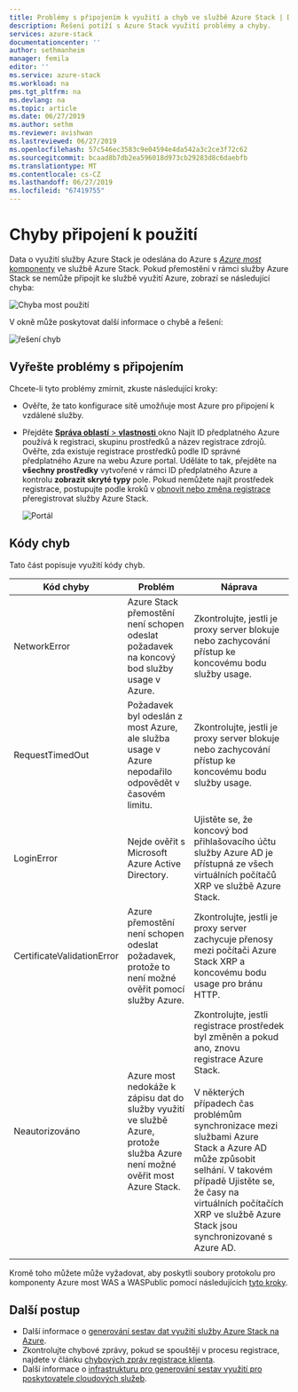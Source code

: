 ```yaml
---
title: Problémy s připojením k využití a chyb ve službě Azure Stack | Dokumentace Microsoftu
description: Řešení potíží s Azure Stack využití problémy a chyby.
services: azure-stack
documentationcenter: ''
author: sethmanheim
manager: femila
editor: ''
ms.service: azure-stack
ms.workload: na
pms.tgt_pltfrm: na
ms.devlang: na
ms.topic: article
ms.date: 06/27/2019
ms.author: sethm
ms.reviewer: avishwan
ms.lastreviewed: 06/27/2019
ms.openlocfilehash: 57c546ec3583c9e04594e4da542a3c2ce3f72c62
ms.sourcegitcommit: bcaad8b7db2ea596018d973cb29283d8c6daebfb
ms.translationtype: MT
ms.contentlocale: cs-CZ
ms.lasthandoff: 06/27/2019
ms.locfileid: "67419755"
---
```

# <a name="usage-connectivity-errors"></a>Chyby připojení k použití

Data o využití služby Azure Stack je odeslána do Azure s [ *Azure most* komponenty](azure-stack-usage-reporting.md) ve službě Azure Stack. Pokud přemostění v rámci služby Azure Stack se nemůže připojit ke službě využití Azure, zobrazí se následující chyba:

![Chyba most použití](media/azure-stack-usage-issues/usageerror2.png)

V okně může poskytovat další informace o chybě a řešení:

![řešení chyb](media/azure-stack-usage-issues/usageerror3.png)

## <a name="resolve-connectivity-issues"></a>Vyřešte problémy s připojením

Chcete-li tyto problémy zmírnit, zkuste následující kroky:

- Ověřte, že tato konfigurace sítě umožňuje most Azure pro připojení k vzdálené služby.

- Přejděte [ **Správa oblastí** > **vlastnosti** ](azure-stack-registration.md#verify-azure-stack-registration) okno Najít ID předplatného Azure používá k registraci, skupinu prostředků a název registrace zdrojů. Ověřte, zda existuje registrace prostředků podle ID správné předplatného Azure na webu Azure portal. Uděláte to tak, přejděte na **všechny prostředky** vytvořené v rámci ID předplatného Azure a kontrolu **zobrazit skryté typy** pole. Pokud nemůžete najít prostředek registrace, postupujte podle kroků v [obnovit nebo změna registrace](azure-stack-registration.md#renew-or-change-registration) přeregistrovat služby Azure Stack.

  ![Portál](media/azure-stack-usage-issues/stackres.png)

## <a name="error-codes"></a>Kódy chyb

Tato část popisuje využití kódy chyb.

| Kód chyby                 | Problém                                                                                                                                             | Náprava                                                                                                                                                                                                                                                                                        |
|----------------------------|---------------------------------------------------------------------------------------------------------------------------------------------------|----------------------------------------------------------------------------------------------------------------------------------------------------------------------------------------------------------------------------------------------------------------------------------------------------|
| NetworkError               | Azure Stack přemostění není schopen odeslat požadavek na koncový bod služby usage v Azure.                                                            | Zkontrolujte, jestli je proxy server blokuje nebo zachycování přístup ke koncovému bodu služby usage.                                                                                                                                                                                                             |
| RequestTimedOut            | Požadavek byl odeslán z most Azure, ale služba usage v Azure nepodařilo odpovědět v časovém limitu.                             | Zkontrolujte, jestli je proxy server blokuje nebo zachycování přístup ke koncovému bodu služby usage.                                                                                                                                                                                                                        |
| LoginError                 | Nejde ověřit s Microsoft Azure Active Directory.                                                                                                             | Ujistěte se, že koncový bod přihlašovacího účtu služby Azure AD je přístupná ze všech virtuálních počítačů XRP ve službě Azure Stack.                                                                                                                                                                                                                     |
| CertificateValidationError | Azure přemostění není schopen odeslat požadavek, protože to není možné ověřit pomocí služby Azure.                                    | Zkontrolujte, jestli je proxy server zachycuje přenosy mezi počítači Azure Stack XRP a koncovému bodu usage pro bránu HTTP.                                                                                                                                                                                      |
| Neautorizováno               | Azure most nedokáže k zápisu dat do služby využití ve službě Azure, protože služba Azure není možné ověřit most Azure Stack. | Zkontrolujte, jestli registrace prostředek byl změněn a pokud ano, znovu registrace Azure Stack. <br><br> V některých případech čas problémům synchronizace mezi službami Azure Stack a Azure AD může způsobit selhání. V takovém případě Ujistěte se, že časy na virtuálních počítačích XRP ve službě Azure Stack jsou synchronizované s Azure AD. |
|                            |                                                                                                                                                   |                                                                                                                                                                                                                                                                                                    |

Kromě toho můžete může vyžadovat, aby poskytli soubory protokolu pro komponenty Azure most WAS a WASPublic pomocí následujících [tyto kroky](azure-stack-diagnostics.md#log-collection-tool).

## <a name="next-steps"></a>Další postup

- Další informace o [generování sestav dat využití služby Azure Stack na Azure](azure-stack-usage-reporting.md).
- Zkontrolujte chybové zprávy, pokud se spouštějí v procesu registrace, najdete v článku [chybových zpráv registrace klienta](azure-stack-registration-errors.md).
- Další informace o [infrastrukturu pro generování sestav využití pro poskytovatele cloudových služeb](azure-stack-csp-ref-infrastructure.md).
